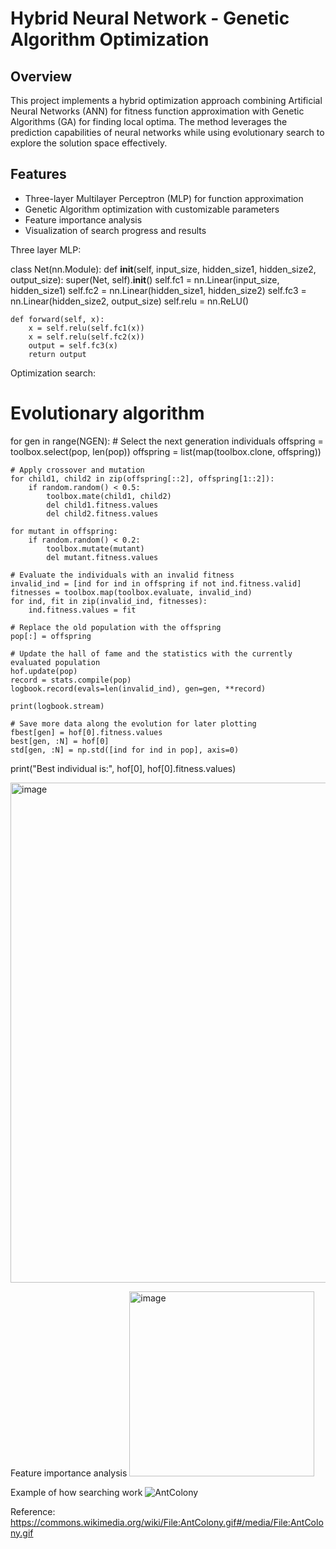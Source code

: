 # Hybrid Neural Network - Genetic Algorithm Optimization
## Overview
This project implements a hybrid optimization approach combining Artificial Neural Networks (ANN) for fitness function approximation with Genetic Algorithms (GA) for finding local optima. The method leverages the prediction capabilities of neural networks while using evolutionary search to explore the solution space effectively.

## Features
- Three-layer Multilayer Perceptron (MLP) for function approximation
- Genetic Algorithm optimization with customizable parameters
- Feature importance analysis
- Visualization of search progress and results

Three layer MLP:

class Net(nn.Module):
    def __init__(self, input_size, hidden_size1, hidden_size2, output_size):
        super(Net, self).__init__()
        self.fc1 = nn.Linear(input_size, hidden_size1)
        self.fc2 = nn.Linear(hidden_size1, hidden_size2)
        self.fc3 = nn.Linear(hidden_size2, output_size)
        self.relu = nn.ReLU()

    def forward(self, x):
        x = self.relu(self.fc1(x))
        x = self.relu(self.fc2(x))
        output = self.fc3(x)
        return output

Optimization search:
# Evolutionary algorithm
for gen in range(NGEN):
    # Select the next generation individuals
    offspring = toolbox.select(pop, len(pop))
    offspring = list(map(toolbox.clone, offspring))

    # Apply crossover and mutation
    for child1, child2 in zip(offspring[::2], offspring[1::2]):
        if random.random() < 0.5:
            toolbox.mate(child1, child2)
            del child1.fitness.values
            del child2.fitness.values

    for mutant in offspring:
        if random.random() < 0.2:
            toolbox.mutate(mutant)
            del mutant.fitness.values

    # Evaluate the individuals with an invalid fitness
    invalid_ind = [ind for ind in offspring if not ind.fitness.valid]
    fitnesses = toolbox.map(toolbox.evaluate, invalid_ind)
    for ind, fit in zip(invalid_ind, fitnesses):
        ind.fitness.values = fit

    # Replace the old population with the offspring
    pop[:] = offspring

    # Update the hall of fame and the statistics with the currently evaluated population
    hof.update(pop)
    record = stats.compile(pop)
    logbook.record(evals=len(invalid_ind), gen=gen, **record)

    print(logbook.stream)

    # Save more data along the evolution for later plotting
    fbest[gen] = hof[0].fitness.values
    best[gen, :N] = hof[0]
    std[gen, :N] = np.std([ind for ind in pop], axis=0)

print("Best individual is:", hof[0], hof[0].fitness.values)


<img width="800" alt="image" src="https://github.com/user-attachments/assets/d5f6a639-950a-4077-b392-7dc6bd4d35dc">

Feature importance analysis
<img width="296" alt="image" src="https://github.com/user-attachments/assets/d4588475-5c24-4e8e-a251-444cbc76f598">

Example of how searching work
![AntColony](https://github.com/user-attachments/assets/6acf322f-1d27-4163-8ef0-620849d41c73)


Reference:
https://commons.wikimedia.org/wiki/File:AntColony.gif#/media/File:AntColony.gif

